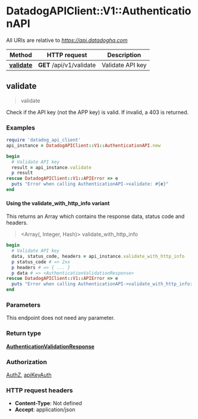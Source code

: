 # DatadogAPIClient::V1::AuthenticationAPI

All URIs are relative to *https://api.datadoghq.com*

| Method | HTTP request | Description |
| ------ | ------------ | ----------- |
| [**validate**](AuthenticationAPI.md#validate) | **GET** /api/v1/validate | Validate API key |


## validate

> <AuthenticationValidationResponse> validate

Check if the API key (not the APP key) is valid. If invalid, a 403 is returned.

### Examples

```ruby
require 'datadog_api_client'
api_instance = DatadogAPIClient::V1::AuthenticationAPI.new

begin
  # Validate API key
  result = api_instance.validate
  p result
rescue DatadogAPIClient::V1::APIError => e
  puts "Error when calling AuthenticationAPI->validate: #{e}"
end
```

#### Using the validate_with_http_info variant

This returns an Array which contains the response data, status code and headers.

> <Array(<AuthenticationValidationResponse>, Integer, Hash)> validate_with_http_info

```ruby
begin
  # Validate API key
  data, status_code, headers = api_instance.validate_with_http_info
  p status_code # => 2xx
  p headers # => { ... }
  p data # => <AuthenticationValidationResponse>
rescue DatadogAPIClient::V1::APIError => e
  puts "Error when calling AuthenticationAPI->validate_with_http_info: #{e}"
end
```

### Parameters

This endpoint does not need any parameter.

### Return type

[**AuthenticationValidationResponse**](AuthenticationValidationResponse.md)

### Authorization

[AuthZ](README.md#AuthZ), [apiKeyAuth](README.md#apiKeyAuth)

### HTTP request headers

- **Content-Type**: Not defined
- **Accept**: application/json

